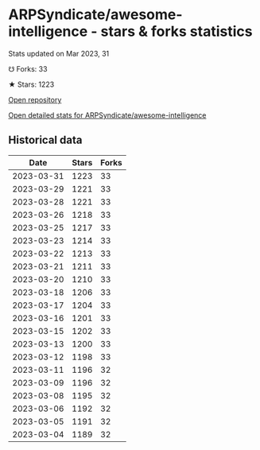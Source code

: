 # ARPSyndicate/awesome-intelligence - stars & forks statistics

Stats updated on Mar 2023, 31

☋ Forks: 33

★ Stars: 1223

[Open repository](https://github.com/ARPSyndicate/awesome-intelligence)

[Open detailed stats for ARPSyndicate/awesome-intelligence](https://reviewgithub.com/rep/ARPSyndicate/awesome-intelligence)

## Historical data
| Date | Stars | Forks |
|------|-------|-------|
| 2023-03-31 | 1223 | 33 | 
| 2023-03-29 | 1221 | 33 | 
| 2023-03-28 | 1221 | 33 | 
| 2023-03-26 | 1218 | 33 | 
| 2023-03-25 | 1217 | 33 | 
| 2023-03-23 | 1214 | 33 | 
| 2023-03-22 | 1213 | 33 | 
| 2023-03-21 | 1211 | 33 | 
| 2023-03-20 | 1210 | 33 | 
| 2023-03-18 | 1206 | 33 | 
| 2023-03-17 | 1204 | 33 | 
| 2023-03-16 | 1201 | 33 | 
| 2023-03-15 | 1202 | 33 | 
| 2023-03-13 | 1200 | 33 | 
| 2023-03-12 | 1198 | 33 | 
| 2023-03-11 | 1196 | 32 | 
| 2023-03-09 | 1196 | 32 | 
| 2023-03-08 | 1195 | 32 | 
| 2023-03-06 | 1192 | 32 | 
| 2023-03-05 | 1191 | 32 | 
| 2023-03-04 | 1189 | 32 | 

